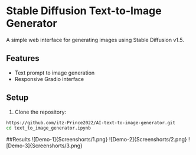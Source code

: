 # Stable Diffusion Text-to-Image Generator

A simple web interface for generating images using Stable Diffusion v1.5.

## Features
- Text prompt to image generation
- Responsive Gradio interface

## Setup

1. Clone the repository:
```bash
https://github.com/itz-Prince2022/AI-text-to-image-generator.git
cd text_to_image_generator.ipynb
```

##Results
![Demo-1]{Screenshorts/1.png}
![Demo-2]{Screenshorts/2.png}
![Demo-3]{Screenshorts/3.png}

